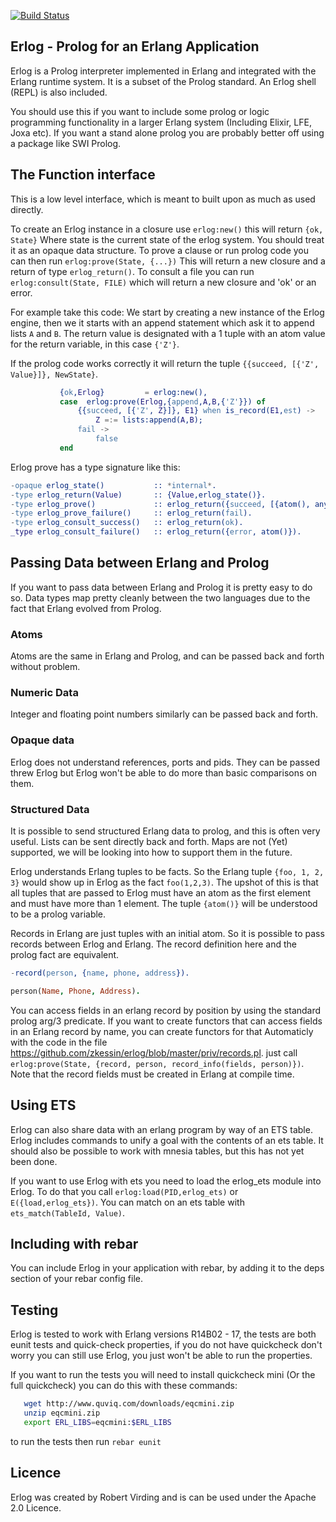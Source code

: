 
[![Build Status](https://travis-ci.org/zkessin/erlog.svg?branch=master)](https://travis-ci.org/zkessin/erlog)

## Erlog - Prolog for an Erlang Application

Erlog is a Prolog interpreter implemented in Erlang and integrated
with the Erlang runtime system. It is a subset of the Prolog standard.
An Erlog shell (REPL) is also included.


You should use this if you want to include some prolog or logic
programming functionality in a larger Erlang system (Including Elixir,
LFE, Joxa etc). If you want a stand alone prolog you are probably
better off using a package like SWI Prolog.


## The Function interface

This is a low level interface, which is meant to built upon as much as used directly.



To create an Erlog instance in a closure use `erlog:new()` this will
return `{ok, State}` Where state is the current state of the erlog
system. You should treat it as an opaque data structure. To prove a
clause or run prolog code you can then run `erlog:prove(State, {...})`
This will return a new closure and a return of type
`erlog_return()`. To consult a file you can run `erlog:consult(State,
FILE)` which will return a new closure and 'ok' or an error.

For example take this code:
We start by creating a new instance of the Erlog engine, then we 
it starts with an append statement which ask it to append lists `A`
and `B`. The return value is designated with a 1 tuple with an atom
value for the return variable, in this case `{'Z'}`. 

If the prolog code works correctly it will return the tuple `{{succeed,
[{'Z', Value}]}, NewState}`. 



````erlang
           {ok,Erlog}         = erlog:new(),
           case  erlog:prove(Erlog,{append,A,B,{'Z'}}) of
               {{succeed, [{'Z', Z}]}, E1} when is_record(E1,est) ->
                   Z =:= lists:append(A,B);
               fail ->
                   false
           end
````

Erlog prove has a type signature like this:

````erlang
-opaque erlog_state()			:: *internal*.
-type erlog_return(Value)		:: {Value,erlog_state()}.
-type erlog_prove()		        :: erlog_return({succeed, [{atom(), any()}]}|fail).
-type erlog_prove_failure()		:: erlog_return(fail).
-type erlog_consult_success()	:: erlog_return(ok).
_type erlog_consult_failure()	:: erlog_return({error, atom()}).

````


## Passing Data between Erlang and Prolog

If you want to pass data between Erlang and Prolog it is pretty easy
to do so. Data types map pretty cleanly between the two languages due
to the fact that Erlang evolved from Prolog. 

### Atoms
Atoms are the same in Erlang and Prolog, and can be passed back and
forth without problem.

### Numeric Data 
Integer and floating point numbers similarly can be passed back and
forth. 

### Opaque data

Erlog does not understand references, ports and pids. They can be
passed threw Erlog but Erlog won't be able to do more than basic
comparisons on them.


### Structured Data

It is possible to send structured Erlang data to prolog, and this is
often very useful. Lists can be sent directly back and forth. Maps are
not (Yet) supported, we will be looking into how to support them in
the future. 

Erlog understands Erlang tuples to be facts. So the Erlang tuple
`{foo, 1, 2, 3}` would show up in Erlog as the fact `foo(1,2,3)`. The
upshot of this is that all tuples that are passed to Erlog must have
an atom as the first element and must have more than 1 element. The
tuple `{atom()}` will be understood to be a prolog variable. 

Records in Erlang are just tuples with an initial atom. So it is
possible to pass records between Erlog and Erlang. The record
definition here and the prolog fact are equivalent. 

````erlang
-record(person, {name, phone, address}).
````

````prolog
person(Name, Phone, Address).
````

You can access fields in an erlang record by position by using the
standard prolog arg/3 predicate.  If you want to create functors that
can access fields in an Erlang record by name, you can create functors
for that Automaticly with the code in the file
https://github.com/zkessin/erlog/blob/master/priv/records.pl. just
call `erlog:prove(State, {record, person, record_info(fields,
person)})`. Note that the record fields must be created in Erlang at
compile time.

## Using ETS

Erlog can also share data with an erlang program by way of an ETS
table. Erlog includes commands to unify a goal with the contents of an
ets table. It should also be possible to work with mnesia tables, but
this has not yet been done.

If you want to use Erlog with ets you need to load the erlog_ets
module into Erlog. To do that you call `erlog:load(PID,erlog_ets)` or
`E({load,erlog_ets})`. You can match on an ets table with
`ets_match(TableId, Value)`.


## Including with rebar

You can include Erlog in your application with rebar, by adding it to
the deps section of your rebar config file.

## Testing

Erlog is tested to work with Erlang versions R14B02 - 17, the tests
are both eunit tests and quick-check properties, if you do not have
quickcheck don't worry you can still use Erlog, you just won't be able
to run the properties.

If you want to run the tests you will need to install quickcheck mini
(Or the full quickcheck) you can do this with these commands:

````bash
   wget http://www.quviq.com/downloads/eqcmini.zip
   unzip eqcmini.zip
   export ERL_LIBS=eqcmini:$ERL_LIBS
````

to run the tests then run `rebar eunit`

## Licence 

Erlog was created by Robert Virding and is can be used under the
Apache 2.0 Licence. 

